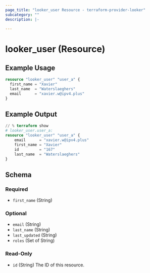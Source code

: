 ```yaml
---
page_title: "looker_user Resource - terraform-provider-looker"
subcategory: ""
description: |-
  
---
```

# looker_user (Resource)

## Example Usage
```terraform
resource "looker_user" "user_a" {
  first_name = "Xavier"
  last_name  = "Waterslaeghers"
  email      = "xavier.w@ipv4.plus"
}
```

## Example Output
```terraform
// % terraform show
# looker_user.user_a:
resource "looker_user" "user_a" {
    email      = "xavier.w@ipv4.plus"
    first_name = "Xavier"
    id         = "167"
    last_name  = "Waterslaeghers"
}
```

<!-- schema generated by tfplugindocs -->
## Schema

### Required

- `first_name` (String)

### Optional

- `email` (String)
- `last_name` (String)
- `last_updated` (String)
- `roles` (Set of String)

### Read-Only

- `id` (String) The ID of this resource.
